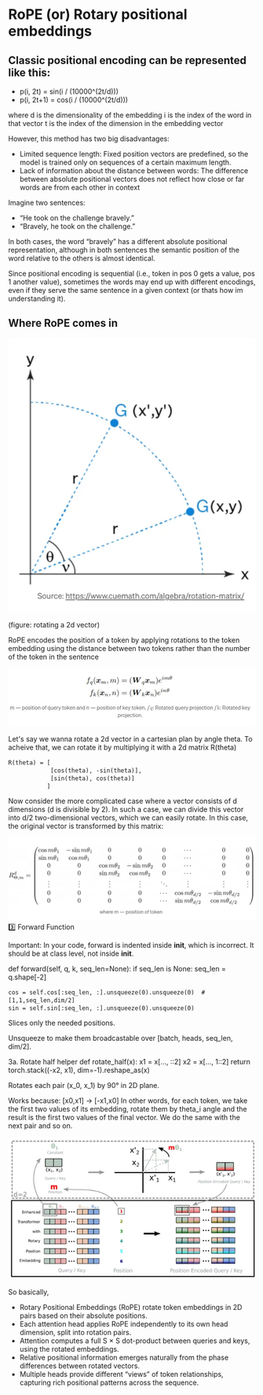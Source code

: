 # RoPE (or) Rotary positional embeddings

## Classic positional encoding can be represented like this:

- p(i, 2t)   = sin(i / (10000^(2t/d)))
- p(i, 2t+1) = cos(i / (10000^(2t/d)))

where d is the dimensionality of the embedding 
i is the index of the word in that vector
t is the index of the dimension in the embedding vector

However, this method has two big disadvantages:

- Limited sequence length: Fixed position vectors are predefined, so the model is trained only on sequences of a certain maximum length.
- Lack of information about the distance between words: The difference between absolute positional vectors does not reflect how close or far words are
  from each other in context

Imagine two sentences:
- “He took on the challenge bravely.”
- “Bravely, he took on the challenge.”

In both cases, the word “bravely” has a different absolute positional representation, although in both sentences the semantic position of the word relative to the others is almost identical.

Since positional encoding is sequential (i.e., token in pos 0 gets a value, pos 1 another value), sometimes the words may end up with different
encodings, even if they serve the same sentence in a given context (or thats how im understanding it).

## Where RoPE comes in

![alt text](rotating_a_2d_vec.png)

(figure: rotating a 2d vector)

RoPE encodes the position of a token by applying rotations to the token embedding using the distance between two tokens rather than the number of the token in the sentence

![alt text](image.png)

Let's say we wanna rotate a 2d vector in a cartesian plan by angle theta. To acheive that, we can rotate it by multiplying it with a 2d matrix R(theta)

```
R(theta) = [
            [cos(theta), -sin(theta)],
            [sin(theta), cos(theta)]
           ]
```

Now consider the more complicated case where a vector consists of d dimensions (d is divisible by 2). In such a case, we can divide this vector into d/2 two-dimensional vectors, which we can easily rotate. In this case, the original vector is transformed by this matrix:

![alt text](image-1.png)
3️⃣ Forward Function

Important: In your code, forward is indented inside __init__, which is incorrect.
It should be at class level, not inside __init__.

def forward(self, q, k, seq_len=None):
    if seq_len is None:
        seq_len = q.shape[-2]

    cos = self.cos[:seq_len, :].unsqueeze(0).unsqueeze(0)  # [1,1,seq_len,dim/2]
    sin = self.sin[:seq_len, :].unsqueeze(0).unsqueeze(0)


Slices only the needed positions.

Unsqueeze to make them broadcastable over [batch, heads, seq_len, dim/2].

3a. Rotate half helper
def rotate_half(x):
    x1 = x[..., ::2]
    x2 = x[..., 1::2]
    return torch.stack((-x2, x1), dim=-1).reshape_as(x)


Rotates each pair (x_0, x_1) by 90° in 2D plane.

Works because: [x0,x1] → [-x1,x0]
In other words, for each token, we take the first two values of its embedding, rotate them by theta_i angle and the result is the first two values of the final vector. We do the same with the next pair and so on.

![alt text](image-2.png)

So basically,

- Rotary Positional Embeddings (RoPE) rotate token embeddings in 2D pairs based on their absolute positions.
- Each attention head applies RoPE independently to its own head dimension, split into rotation pairs.
- Attention computes a full S × S dot-product between queries and keys, using the rotated embeddings.
- Relative positional information emerges naturally from the phase differences between rotated vectors.
- Multiple heads provide different “views” of token relationships, capturing rich positional patterns across the sequence.
